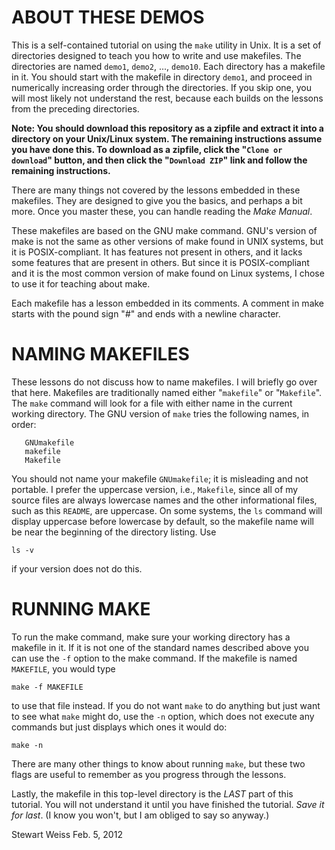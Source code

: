 # ABOUT THESE DEMOS

This is a self-contained tutorial on using the `make` utility in Unix.
It is a set of directories designed to teach you how to write and use makefiles.
The directories are named `demo1`, `demo2`, ..., `demo10`.
Each directory has a makefile in it. 
You should start with the makefile in directory `demo1`, and
proceed in numerically increasing order through the directories. If you skip one, you will most
likely not understand the rest, because each builds on the lessons from
the preceding directories.

**Note: You should download this repository as a zipfile and extract it into a
directory on your Unix/Linux system. The remaining instructions assume you have 
done this. To download as a zipfile, click the "`Clone or download`" button, and then
click the "`Download ZIP`" link and follow the remaining instructions.**

There are many things not covered by the lessons embedded in these
makefiles. They are designed to give you the basics, and perhaps a bit more.
Once you master these, you can handle reading the *Make Manual*.

These makefiles are based on the GNU make command. GNU's version of make 
is not the same as other versions of make found in UNIX systems, but it
is POSIX-compliant. It has features not present in others, and it lacks some
features that are present in others. But since it is POSIX-compliant and
it is the most common version of make found on Linux systems, I chose to use 
it for teaching about make.

Each makefile has a lesson embedded in its comments. A comment in make
starts with the pound sign "#" and ends with a newline character.


# NAMING MAKEFILES

These lessons do not discuss how to name makefiles. I will briefly go over
that here. Makefiles are traditionally named either "`makefile`" or "`Makefile`".
The `make` command will look for a file with either name in the current working
directory. The GNU version of `make` tries the following names, in order: 

       GNUmakefile
       makefile
       Makefile  
You should not name your makefile `GNUmakefile`; it is misleading and not portable.
I prefer the uppercase version, i.e., `Makefile`, since all of my source 
files are always lowercase names and the other informational files, 
such as this `README`, are uppercase.
On some systems,  the `ls` command will display uppercase before lowercase by default, so the 
makefile name will be near the beginning of the directory listing. Use

    ls -v

if your version does not do this.

# RUNNING MAKE
To run the make command, make sure your working directory has a makefile 
in it. If it is not one of the standard names described above you can use the 
`-f` option to the make command. If the makefile is named `MAKEFILE`, you would type

    make -f MAKEFILE

to use that file instead. If you do not want `make` to do anything but just want to
see what `make` might do, use the `-n` option, which does not execute any commands
but just displays which ones it would do:

    make -n

There are many other things to know about running `make`, but these two flags
are useful to remember as you progress through the lessons.

Lastly, the makefile in this top-level directory is the *LAST* part of this 
tutorial. You will not understand it until you have finished the tutorial.
*Save it for last*. (I know you won't, but I am obliged to say so anyway.)

Stewart Weiss
Feb. 5, 2012
